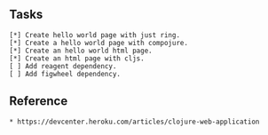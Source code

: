 ## Tasks

    [*] Create hello world page with just ring.
    [*] Create a hello world page with compojure.
    [*] Create an hello world html page.
    [*] Create an html page with cljs.
    [ ] Add reagent dependency.
    [ ] Add figwheel dependency.

## Reference

    * https://devcenter.heroku.com/articles/clojure-web-application
